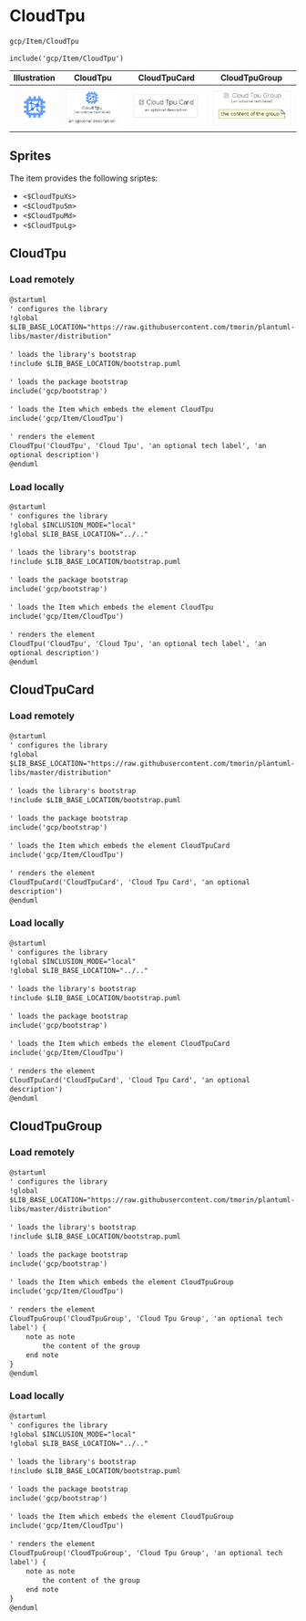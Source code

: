 # CloudTpu


```text
gcp/Item/CloudTpu
```

```text
include('gcp/Item/CloudTpu')
```



| Illustration | CloudTpu | CloudTpuCard | CloudTpuGroup |
| :---: | :---: | :---: | :---: |
| ![illustration for Illustration](../../gcp/Item/CloudTpu.png) | ![illustration for CloudTpu](../../gcp/Item/CloudTpu.Local.png) | ![illustration for CloudTpuCard](../../gcp/Item/CloudTpuCard.Local.png) | ![illustration for CloudTpuGroup](../../gcp/Item/CloudTpuGroup.Local.png) |



## Sprites
The item provides the following sriptes:

- `<$CloudTpuXs>`
- `<$CloudTpuSm>`
- `<$CloudTpuMd>`
- `<$CloudTpuLg>`





## CloudTpu

### Load remotely
```plantuml
@startuml
' configures the library
!global $LIB_BASE_LOCATION="https://raw.githubusercontent.com/tmorin/plantuml-libs/master/distribution"

' loads the library's bootstrap
!include $LIB_BASE_LOCATION/bootstrap.puml

' loads the package bootstrap
include('gcp/bootstrap')

' loads the Item which embeds the element CloudTpu
include('gcp/Item/CloudTpu')

' renders the element
CloudTpu('CloudTpu', 'Cloud Tpu', 'an optional tech label', 'an optional description')
@enduml
```

### Load locally
```plantuml
@startuml
' configures the library
!global $INCLUSION_MODE="local"
!global $LIB_BASE_LOCATION="../.."

' loads the library's bootstrap
!include $LIB_BASE_LOCATION/bootstrap.puml

' loads the package bootstrap
include('gcp/bootstrap')

' loads the Item which embeds the element CloudTpu
include('gcp/Item/CloudTpu')

' renders the element
CloudTpu('CloudTpu', 'Cloud Tpu', 'an optional tech label', 'an optional description')
@enduml
```

## CloudTpuCard

### Load remotely
```plantuml
@startuml
' configures the library
!global $LIB_BASE_LOCATION="https://raw.githubusercontent.com/tmorin/plantuml-libs/master/distribution"

' loads the library's bootstrap
!include $LIB_BASE_LOCATION/bootstrap.puml

' loads the package bootstrap
include('gcp/bootstrap')

' loads the Item which embeds the element CloudTpuCard
include('gcp/Item/CloudTpu')

' renders the element
CloudTpuCard('CloudTpuCard', 'Cloud Tpu Card', 'an optional description')
@enduml
```

### Load locally
```plantuml
@startuml
' configures the library
!global $INCLUSION_MODE="local"
!global $LIB_BASE_LOCATION="../.."

' loads the library's bootstrap
!include $LIB_BASE_LOCATION/bootstrap.puml

' loads the package bootstrap
include('gcp/bootstrap')

' loads the Item which embeds the element CloudTpuCard
include('gcp/Item/CloudTpu')

' renders the element
CloudTpuCard('CloudTpuCard', 'Cloud Tpu Card', 'an optional description')
@enduml
```

## CloudTpuGroup

### Load remotely
```plantuml
@startuml
' configures the library
!global $LIB_BASE_LOCATION="https://raw.githubusercontent.com/tmorin/plantuml-libs/master/distribution"

' loads the library's bootstrap
!include $LIB_BASE_LOCATION/bootstrap.puml

' loads the package bootstrap
include('gcp/bootstrap')

' loads the Item which embeds the element CloudTpuGroup
include('gcp/Item/CloudTpu')

' renders the element
CloudTpuGroup('CloudTpuGroup', 'Cloud Tpu Group', 'an optional tech label') {
    note as note
        the content of the group
    end note
}
@enduml
```

### Load locally
```plantuml
@startuml
' configures the library
!global $INCLUSION_MODE="local"
!global $LIB_BASE_LOCATION="../.."

' loads the library's bootstrap
!include $LIB_BASE_LOCATION/bootstrap.puml

' loads the package bootstrap
include('gcp/bootstrap')

' loads the Item which embeds the element CloudTpuGroup
include('gcp/Item/CloudTpu')

' renders the element
CloudTpuGroup('CloudTpuGroup', 'Cloud Tpu Group', 'an optional tech label') {
    note as note
        the content of the group
    end note
}
@enduml
```

